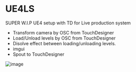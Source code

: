 # UE4LS
SUPER W.I.P UE4 setup with TD for Live production system

* Transform camera by OSC from TouchDesigner
* Load/Unload levels by OSC from TouchDesigner
* Disolve effect between loading/unloading levels.
* imgui
* Spout to TouchDesigner


![image](https://github.com/yumataesu/UE4LS/blob/main/readme/image.gif)
